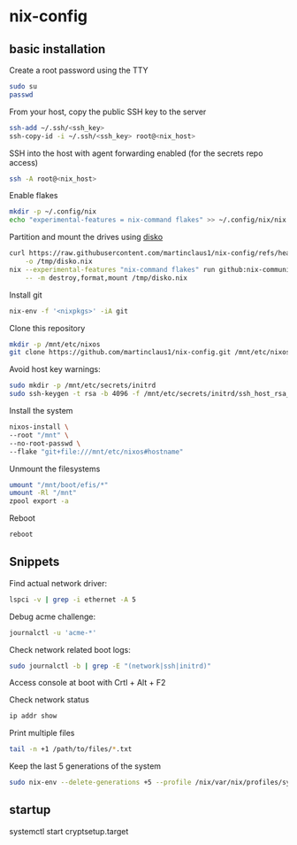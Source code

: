 # nix-config

## basic installation

Create a root password using the TTY

```bash
sudo su
passwd
```

From your host, copy the public SSH key to the server

```bash
ssh-add ~/.ssh/<ssh_key>
ssh-copy-id -i ~/.ssh/<ssh_key> root@<nix_host>
```

SSH into the host with agent forwarding enabled (for the secrets repo access)

```bash
ssh -A root@<nix_host>
```

Enable flakes

```bash
mkdir -p ~/.config/nix
echo "experimental-features = nix-command flakes" >> ~/.config/nix/nix.conf
```

Partition and mount the drives using [disko](https://github.com/nix-community/disko)

```bash
curl https://raw.githubusercontent.com/martinclaus1/nix-config/refs/heads/main/hosts/ipanema/disko.nix \
    -o /tmp/disko.nix
nix --experimental-features "nix-command flakes" run github:nix-community/disko \
    -- -m destroy,format,mount /tmp/disko.nix
```

Install git

```bash
nix-env -f '<nixpkgs>' -iA git
```

Clone this repository

```bash
mkdir -p /mnt/etc/nixos
git clone https://github.com/martinclaus1/nix-config.git /mnt/etc/nixos
```

Avoid host key warnings:

```bash
sudo mkdir -p /mnt/etc/secrets/initrd
sudo ssh-keygen -t rsa -b 4096 -f /mnt/etc/secrets/initrd/ssh_host_rsa_key -N ""
```

Install the system

```bash
nixos-install \
--root "/mnt" \
--no-root-passwd \
--flake "git+file:///mnt/etc/nixos#hostname"
```

Unmount the filesystems

```bash
umount "/mnt/boot/efis/*"
umount -Rl "/mnt"
zpool export -a
```

Reboot

```bash
reboot
```

## Snippets

Find actual network driver:

```bash
lspci -v | grep -i ethernet -A 5
```

Debug acme challenge:

```bash
journalctl -u 'acme-*'
```

Check network related boot logs:

```bash
sudo journalctl -b | grep -E "(network|ssh|initrd)"
```

Access console at boot with Crtl + Alt + F2

Check network status

```bash
ip addr show
```

Print multiple files

```bash
tail -n +1 /path/to/files/*.txt
```

Keep the last 5 generations of the system

```bash
sudo nix-env --delete-generations +5 --profile /nix/var/nix/profiles/system
```

## startup

systemctl start cryptsetup.target
